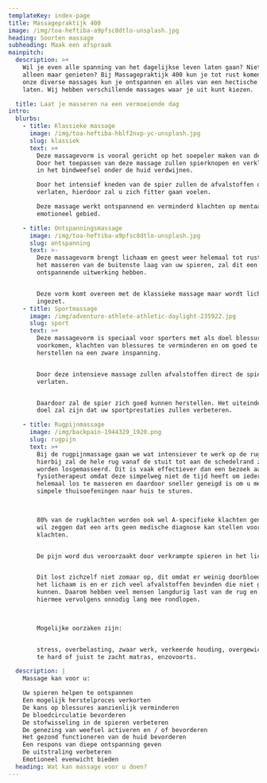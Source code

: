 ```yaml
---
templateKey: index-page
title: Massagepraktijk 400
image: /img/toa-heftiba-a9pfsc8dtlo-unsplash.jpg
heading: Soorten massage
subheading: Maak een afspraak
mainpitch:
  description: >+
    Wil je even alle spanning van het dagelijkse leven laten gaan? Niets moeten,
    alleen maar genieten? Bij Massagepraktijk 400 kun je tot rust komen. Met
    onze diverse massages kun je ontspannen en alles van een hectische dag los
    laten. Wij hebben verschillende massages waar je uit kunt kiezen.

  title: Laat je masseren na een vermoeiende dag
intro:
  blurbs:
    - title: Klassieke massage
      image: /img/toa-heftiba-hblf2nvp-yc-unsplash.jpg
      slug: klassiek
      text: >+
        Deze massagevorm is vooral gericht op het soepeler maken van de spieren.
        Door het toepassen van deze massage zullen spierknopen en verklevingen
        in het bindweefsel onder de huid verdwijnen.

        Door het intensief kneden van de spier zullen de afvalstoffen de spieren
        verlaten, hierdoor zal u zich fitter gaan voelen.              

        Deze massage werkt ontspannend en verminderd klachten op mentaal en
        emotioneel gebied.

    - title: Ontspanningsmassage
      image: /img/toa-heftiba-a9pfsc8dtlo-unsplash.jpg
      slug: ontspanning
      text: >-
        Deze massagevorm brengt lichaam en geest weer helemaal tot rust. Door
        het masseren van de buitenste laag van uw spieren, zal dit een
        ontspannende uitwerking hebben.


        Deze vorm komt overeen met de klassieke massage maar wordt lichter
        ingezet.
    - title: Sportmassage
      image: /img/adventure-athlete-athletic-daylight-235922.jpg
      slug: sport
      text: >+
        Deze massagevorm is speciaal voor sporters met als doel blessures te
        voorkomen, klachten van blessures te verminderen en om goed te kunnen
        herstellen na een zware inspanning.


        Door deze intensieve massage zullen afvalstoffen direct de spier
        verlaten.


        Daardoor zal de spier zich goed kunnen herstellen. Het uiteindelijke
        doel zal zijn dat uw sportprestaties zullen verbeteren.

    - title: Rugpijnmassage
      image: /img/backpain-1944329_1920.png
      slug: rugpijn
      text: >+
        Bij de rugpijnmassage gaan we wat intensiever te werk op de rugstreek,
        hierbij zal de hele rug vanaf de stuit tot aan de schedelrand zorgvuldig
        worden losgemasseerd. Dit is vaak effectiever dan een bezoek aan een
        fysiotherapeut omdat deze simpelweg niet de tijd heeft om iedereen
        helemaal los te masseren en daardoor sneller geneigd is om u met wat
        simpele thuisoefeningen naar huis te sturen. 

         

        80% van de rugklachten worden ook wel A-specifieke klachten genoemd, dat
        wil zeggen dat een arts geen medische diagnose kan stellen voor uw
        klachten.


        De pijn word dus veroorzaakt door verkrampte spieren in het lichaam.


        Dit lost zichzelf niet zomaar op, dit omdat er weinig doorbloeding in
        het lichaam is en er zich veel afvalstoffen bevinden die niet goed weg
        kunnen. Daarom hebben veel mensen langdurig last van de rug en blijven
        hiermee vervolgens onnodig lang mee rondlopen.

         

        Mogelijke oorzaken zijn:


        stress, overbelasting, zwaar werk, verkeerde houding, overgewicht, een
        te hard of juist te zacht matras, enzovoorts. 

  description: |
    Massage kan voor u:

    Uw spieren helpen te ontspannen
    Een mogelijk herstelproces verkorten
    De kans op blessures aanzienlijk verminderen
    De bloedcirculatie bevorderen
    De stofwisseling in de spieren verbeteren
    De genezing van weefsel activeren en / of bevorderen
    Het gezond functioneren van de huid bevorderen
    Een respons van diepe ontspanning geven
    De uitstraling verbeteren
    Emotioneel evenwicht bieden
  heading: Wat kan massage voor u doen?
---
```


